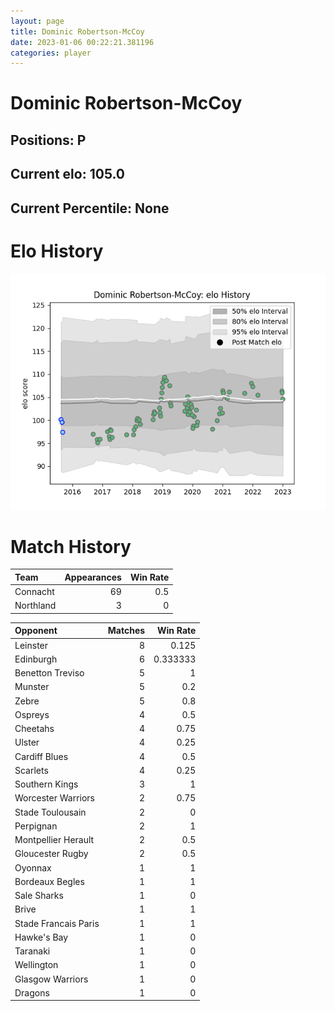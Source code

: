 ```yaml
---  
layout: page  
title: Dominic Robertson-McCoy  
date: 2023-01-06 00:22:21.381196  
categories: player  
---
```

# Dominic Robertson-McCoy

## Positions: P

## Current elo: 105.0

## Current Percentile: None

# Elo History


![elo history](history_DominicRobertson-McCoy.png)
# Match History


| Team      |   Appearances |   Win Rate |
|:----------|--------------:|-----------:|
| Connacht  |            69 |        0.5 |
| Northland |             3 |        0   |

| Opponent             |   Matches |   Win Rate |
|:---------------------|----------:|-----------:|
| Leinster             |         8 |   0.125    |
| Edinburgh            |         6 |   0.333333 |
| Benetton Treviso     |         5 |   1        |
| Munster              |         5 |   0.2      |
| Zebre                |         5 |   0.8      |
| Ospreys              |         4 |   0.5      |
| Cheetahs             |         4 |   0.75     |
| Ulster               |         4 |   0.25     |
| Cardiff Blues        |         4 |   0.5      |
| Scarlets             |         4 |   0.25     |
| Southern Kings       |         3 |   1        |
| Worcester Warriors   |         2 |   0.75     |
| Stade Toulousain     |         2 |   0        |
| Perpignan            |         2 |   1        |
| Montpellier Herault  |         2 |   0.5      |
| Gloucester Rugby     |         2 |   0.5      |
| Oyonnax              |         1 |   1        |
| Bordeaux Begles      |         1 |   1        |
| Sale Sharks          |         1 |   0        |
| Brive                |         1 |   1        |
| Stade Francais Paris |         1 |   1        |
| Hawke's Bay          |         1 |   0        |
| Taranaki             |         1 |   0        |
| Wellington           |         1 |   0        |
| Glasgow Warriors     |         1 |   0        |
| Dragons              |         1 |   0        |